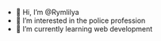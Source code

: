 - 👋 Hi, I’m @Rymlilya
- 👀 I’m interested in the police profession
- 🌱 I’m currently learning web development

<!---
Rymlilya/Rymlilya is a ✨ special ✨ repository because its `README.md` (this file) appears on your GitHub profile.
You can click the Preview link to take a look at your changes.
--->
